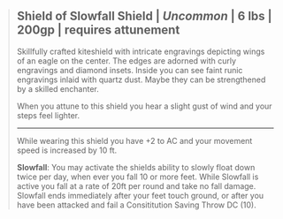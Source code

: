 > **Shield of Slowfall**
> Shield | *Uncommon* | 6 lbs | 200gp | requires attunement 
> ---
> Skillfully crafted kiteshield with intricate engravings depicting wings of an eagle on the center. The edges are adorned with curly engravings and diamond insets. Inside you can see faint runic engravings inlaid with quartz dust. Maybe they can be strengthened by a skilled enchanter.
> 
> When you attune to this shield you hear a slight gust of wind and your steps feel lighter.
> 
> ---
> While wearing this shield you have +2 to AC and your movement speed is increased by 10 ft.
> 
> **Slowfall**: You may activate the shields ability to slowly float down twice per day, when ever you fall 10 or more feet. While Slowfall is active you fall at a rate of 20ft per round and take no fall damage. Slowfall ends immediately after your feet touch ground, or after you have been attacked and fail a Consititution Saving Throw DC (10).